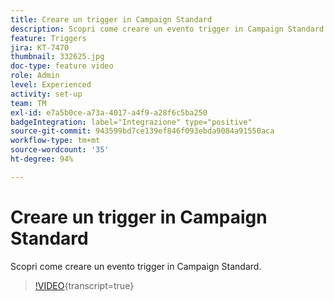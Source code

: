 ```yaml
---
title: Creare un trigger in Campaign Standard
description: Scopri come creare un evento trigger in Campaign Standard.
feature: Triggers
jira: KT-7470
thumbnail: 332625.jpg
doc-type: feature video
role: Admin
level: Experienced
activity: set-up
team: TM
exl-id: e7a5b0ce-a73a-4017-a4f9-a28f6c5ba250
badgeIntegration: label="Integrazione" type="positive"
source-git-commit: 943599bd7ce139ef846f093ebda9084a91550aca
workflow-type: tm+mt
source-wordcount: '35'
ht-degree: 94%

---
```


# Creare un trigger in Campaign Standard

Scopri come creare un evento trigger in Campaign Standard.

>[!VIDEO](https://video.tv.adobe.com/v/332625?learn=on){transcript=true}
